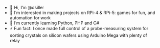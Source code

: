 - 👋 Hi, I’m @dsiller
- 👀 I’m interested in making projects on RPi-4 & RPi-5: games for fun, and automation for work
- 🌱 I’m currently learning Python, PHP and C#
- ⚡ Fun fact: I once made full control of a probe-measuring system for sorting crystals on silicon wafers using Arduino Mega with plenty of relay

<!---
dsiller/dsiller is a ✨ special ✨ repository because its `README.md` (this file) appears on your GitHub profile.
You can click the Preview link to take a look at your changes.
--->
